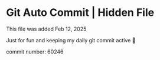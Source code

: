 # Git Auto Commit | Hidden File

This file was added Feb 12, 2025

Just for fun and keeping my daily git commit active 🤪

commit number: 60246
